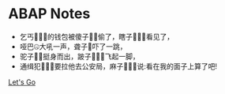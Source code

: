 <!-- _coverpage.md -->

# ABAP Notes

- 乞丐🧎🏿‍➡️的钱包被傻子🧟‍♂️偷了，瞎子🧑🏽‍🦯看见了，
- 哑巴🤐大吼一声，聋子🦻吓了一跳，
- 驼子🚶🏻挺身而出，跛子🧑🏽‍🦽飞起一脚，
- 通缉犯🏃🏿‍♂️要拉他去公安局，麻子🤷🏿‍♂️说:看在我的面子上算了吧!

[Let's Go](/README.md)

